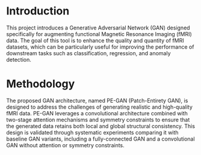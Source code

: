 # Introduction

This project introduces a Generative Adversarial Network (GAN) designed specifically for augmenting functional Magnetic Resonance Imaging (fMRI) data. The goal of this tool is to enhance the quality and quantity of fMRI datasets, which can be particularly useful for improving the performance of downstream tasks such as classification, regression, and anomaly detection.

# Methodology
The proposed GAN architecture, named PE-GAN (Patch-Entirety GAN), is designed to address the challenges of generating realistic and high-quality fMRI data. PE-GAN leverages a convolutional architecture combined with two-stage attention mechanisms and symmetry constraints to ensure that the generated data retains both local and global structural consistency. This design is validated through systematic experiments comparing it with baseline GAN variants, including a fully-connected GAN and a convolutional GAN without attention or symmetry constraints.
